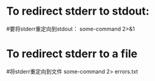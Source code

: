 # To redirect stderr to stdout:
#要将stderr重定向到stdout：
some-command 2>&1

# To redirect stderr to a file
#将stderr重定向到文件
some-command 2> errors.txt
